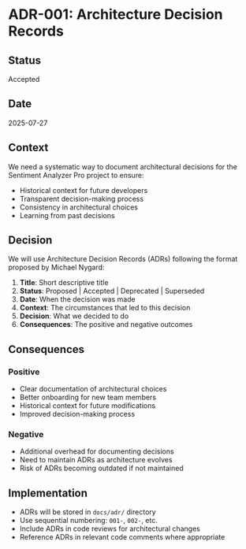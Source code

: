 # ADR-001: Architecture Decision Records

## Status
Accepted

## Date
2025-07-27

## Context
We need a systematic way to document architectural decisions for the Sentiment Analyzer Pro project to ensure:
- Historical context for future developers
- Transparent decision-making process
- Consistency in architectural choices
- Learning from past decisions

## Decision
We will use Architecture Decision Records (ADRs) following the format proposed by Michael Nygard:

1. **Title**: Short descriptive title
2. **Status**: Proposed | Accepted | Deprecated | Superseded
3. **Date**: When the decision was made
4. **Context**: The circumstances that led to this decision
5. **Decision**: What we decided to do
6. **Consequences**: The positive and negative outcomes

## Consequences

### Positive
- Clear documentation of architectural choices
- Better onboarding for new team members
- Historical context for future modifications
- Improved decision-making process

### Negative
- Additional overhead for documenting decisions
- Need to maintain ADRs as architecture evolves
- Risk of ADRs becoming outdated if not maintained

## Implementation
- ADRs will be stored in `docs/adr/` directory
- Use sequential numbering: `001-`, `002-`, etc.
- Include ADRs in code reviews for architectural changes
- Reference ADRs in relevant code comments where appropriate